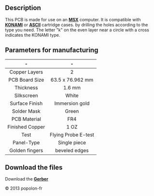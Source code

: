 ﻿## Description

This PCB is made for use on an [**MSX**](https://en.wikipedia.org/wiki/MSX_BASIC) computer. It is compatible with [**KONAMI**](https://en.wikipedia.org/wiki/Konami) or [**ASCII**](https://fr.wikipedia.org/wiki/ASCII_(entreprise)) cartridge cases. by drilling the holes according to the type you need. The letter "k" on the even layer near a circle with a cross indicates the KONAMI type.

## Parameters for manufacturing
|         -          |            -            |
|:------------------:|:-----------------------:|
|   Copper Layers    |   2                     |
|   PCB Board Size   |   63.5 x 76.962 mm      |
|   Thickness        |   1.6 mm                |
|   Silkscreen       |   White                 |
|   Surface Finish   |   Immersion gold        |
|   Solder Mask      |   Green                 |
|   PCB Material     |   FR4                   |
|   Finished Copper  |   1 OZ                  |
|   Test             |   Flying Probe E-test   |
|   Panel-Type       |   Single piece          |
|   Golden fingers   |   beveled edges         |


## Download the files

Download the [**Gerber**](https://github.com/popolonfr/Prototyping-PCB/archive/refs/heads/main.zip)

&copy; 2013 popolon-fr
